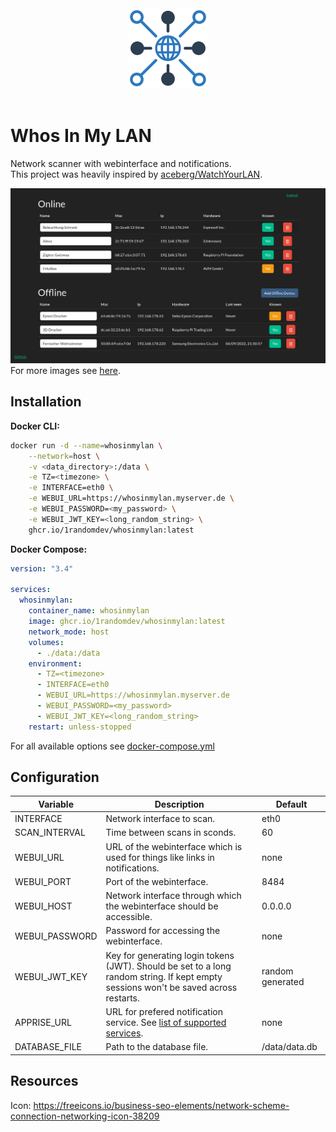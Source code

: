 
<div align="center">
<a href="https://github.com/1RandomDev/whosinmylan">
    <img src="https://raw.githubusercontent.com/1RandomDev/whosinmylan/master/www/img/icon.png" width="128" />
</a>
</div>
<br>

# Whos In My LAN

Network scanner with webinterface and notifications. \
This project was heavily inspired by [aceberg/WatchYourLAN](https://github.com/aceberg/WatchYourLAN).

![Screenshot](https://raw.githubusercontent.com/1RandomDev/whosinmylan/master/assets/screenshot1.png)
For more images see [here](https://github.com/1RandomDev/whosinmylan/tree/master/assets).

## Installation

**Docker CLI:**
```bash
docker run -d --name=whosinmylan \
    --network=host \
    -v <data_directory>:/data \
    -e TZ=<timezone> \
    -e INTERFACE=eth0 \
    -e WEBUI_URL=https://whosinmylan.myserver.de \
    -e WEBUI_PASSWORD=<my_password> \
    -e WEBUI_JWT_KEY=<long_random_string> \
    ghcr.io/1randomdev/whosinmylan:latest
```

**Docker Compose:**
```yaml
version: "3.4"

services:
  whosinmylan:
    container_name: whosinmylan
    image: ghcr.io/1randomdev/whosinmylan:latest
    network_mode: host
    volumes:
      - ./data:/data
    environment:
      - TZ=<timezone>
      - INTERFACE=eth0
      - WEBUI_URL=https://whosinmylan.myserver.de
      - WEBUI_PASSWORD=<my_password>
      - WEBUI_JWT_KEY=<long_random_string>
    restart: unless-stopped
```
For all available options see [docker-compose.yml](https://github.com/1RandomDev/whosinmylan/blob/master/docker-compose.yml)

## Configuration
| Variable | Description | Default |
| -------- | ----------- | ------- |
| INTERFACE | Network interface to scan. | eth0 |
| SCAN_INTERVAL | Time between scans in sconds. | 60 |
| WEBUI_URL | URL of the webinterface which is used for things like links in notifications. | none |
| WEBUI_PORT | Port of the webinterface. | 8484 |
| WEBUI_HOST | Network interface through which the webinterface should be accessible. | 0.0.0.0 |
| WEBUI_PASSWORD | Password for accessing the webinterface. | none |
| WEBUI_JWT_KEY | Key for generating login tokens (JWT). Should be set to a long random string. If kept empty sessions won't be saved across restarts. | random generated |
| APPRISE_URL | URL for prefered notification service. See [list of supported services](https://github.com/caronc/apprise#supported-notifications). | none |
| DATABASE_FILE | Path to the database file. | /data/data.db |

## Resources
Icon: https://freeicons.io/business-seo-elements/network-scheme-connection-networking-icon-38209
